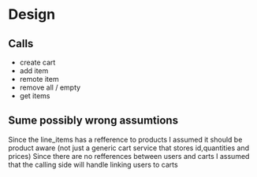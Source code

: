 # Design

## Calls

* create cart 
* add item
* remote item
* remove all / empty
* get items



## Sume possibly wrong assumtions

Since the line_items has a refference to products I assumed it should be product aware (not just a generic cart service that stores id,quantities and prices)
Since there are no refferences between users and carts I assumed that the calling side will handle linking users to carts